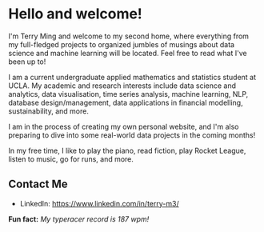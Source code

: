 # Hello and welcome!
I'm Terry Ming and welcome to my second home, where everything from my full-fledged projects to organized jumbles of musings about data science and machine learning will be located. Feel free to read what I've been up to!

I am a current undergraduate applied mathematics and statistics student at UCLA. My academic and research interests include data science and analytics, data visualisation, time series analysis, machine learning, NLP, database design/management, data applications in financial modelling, sustainability, and more. 

I am in the process of creating my own personal website, and I'm also preparing to dive into some real-world data projects in the coming months!

In my free time, I like to play the piano, read fiction, play Rocket League, listen to music, go for runs, and more.

## Contact Me

- LinkedIn:
https://www.linkedin.com/in/terry-m3/

**Fun fact:** *My typeracer record is 187 wpm!*
